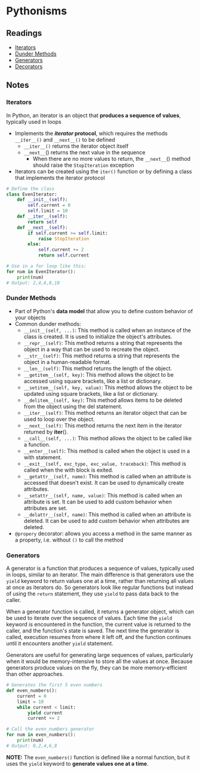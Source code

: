 # Pythonisms

## Readings

* [Iterators](https://dbader.org/blog/python-iterators)
* [Dunder Methods](https://dbader.org/blog/python-dunder-methods)
* [Generators](https://dbader.org/blog/python-generators)
* [Decorators](https://realpython.com/primer-on-python-decorators/)

## Notes

### Iterators

In Python, an iterator is an object that **produces a sequence of values**, typically used in loops

* Implements the ***iterator* protocol**, which requires the methods `__iter__()` and `__next__()` to be defined
  * `__iter__()` returns the iterator object itself
  * `__next__`() returns the next value in the sequence
    * When there are no more values to return, the `__next__`() method should raise the `StopIteration` exception
* Iterators can be created using the `iter()` function or by defining a class that implements the iterator protocol

```py
# Define the class
class EvenIterator:
    def __init__(self):
        self.current = 0
        self.limit = 10
    def __iter__(self):
        return self
    def __next__(self):
        if self.current >= self.limit:
            raise StopIteration
        else:
            self.current += 2
            return self.current

# Use in a for loop like this:
for num in EvenIterator():
    print(num)
# Output: 2,4,6,8,10
```

### Dunder Methods

* Part of Python's **data model** that allow you to define custom behavior of your objects
* Common dunder methods:
  * `__init__(self, ...)`: This method is called when an instance of the class is created. It is used to initialize the object's attributes.
  * `__repr__(self)`: This method returns a string that represents the object in a way that can be used to recreate the object.
  * `__str__(self)`: This method returns a string that represents the object in a human-readable format.
  * `__len__(self)`: This method returns the length of the object.
  * `__getitem__(self, key)`: This method allows the object to be accessed using square brackets, like a list or dictionary.
  * `__setitem__(self, key, value)`: This method allows the object to be updated using square brackets, like a list or dictionary.
  * `__delitem__(self, key)`: This method allows items to be deleted from the object using the del statement.
  * `__iter__(self)`: This method returns an iterator object that can be used to loop over the object.
  * `__next__(self)`: This method returns the next item in the iterator returned by __iter__().
  * `__call__(self, ...)`: This method allows the object to be called like a function.
  * `__enter__(self)`: This method is called when the object is used in a with statement.
  * `__exit__(self, exc_type, exc_value, traceback)`: This method is called when the with block is exited.
  * `__getattr__(self, name)`: This method is called when an attribute is accessed that doesn't exist. It can be used to dynamically create attributes.
  * `__setattr__(self, name, value)`: This method is called when an attribute is set. It can be used to add custom behavior when attributes are set.
  * `__delattr__(self, name)`: This method is called when an attribute is deleted. It can be used to add custom behavior when attributes are deleted.
* `@propery` decorator: allows you access a method in the same manner as a property, i.e. without `()` to call the method

### Generators

A generator is a function that produces a sequence of values, typically used in loops, similar to an iterator. The main difference is that generators use the `yield` keyword to return values one at a time, rather than returning all values at once as iterators do. So generators look like regular functions but instead of using the `return` statement, they use `yield` to pass data back to the caller.

When a generator function is called, it returns a generator object, which can be used to iterate over the sequence of values. Each time the `yield` keyword is encountered in the function, the current value is returned to the caller, and the function's state is saved. The next time the generator is called, execution resumes from where it left off, and the function continues until it encounters another `yield` statement.

Generators are useful for generating large sequences of values, particularly when it would be memory-intensive to store all the values at once. Because generators produce values on the fly, they can be more memory-efficient than other approaches.

```py
# Generates the first 5 even numbers
def even_numbers():
    current = 0
    limit = 10
    while current < limit:
        yield current
        current += 2

# Call the even_numbers generator
for num in even_numbers():
    print(num)
# Output: 0,2,4,6,8
```

**NOTE:** The `even_numbers()` function is defined like a normal function, but it uses the `yield` keyword to **generate values one at a time**.
